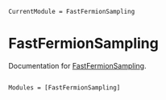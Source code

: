 ```@meta
CurrentModule = FastFermionSampling
```

# FastFermionSampling

Documentation for [FastFermionSampling](https://github.com/XuanzheXia/FastFermionSampling.jl).

```@index
```

```@autodocs
Modules = [FastFermionSampling]
```
